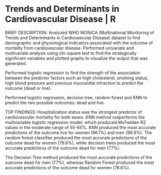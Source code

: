 #  Trends and Determinants in Cardiovascular Disease | R
BRIEF DESCRIPTION:
Analyzed WHO MONICA (Multinational Monitoring of Trends and Determinants in Cardiovascular Disease) dataset to find demographic and physiological indicators associated with the outcome of mortality from cardiovascular disease.
Performed univariate and multivariate analysis using chi-square test to find the strategically significant variables and plotted graphs to visualize the output that was generated.

Performed logistic regression to find the strength of the association between the predictor factors such as high cholesterol, smoking status, high blood pressure and previous myocardial infraction to predict the outcome (dead or live).

Performed logistic regression, decision tree, random forest and KNN to predict the two possible outcomes: dead and live.

TOP FINDINGS:
Hospitalization status was the strongest predictor of cardiovascular mortality for both sexes. KNN method outperforms the multivariable logistic regression model, which produced McFadden R2 values in the moderate range of 55-65%. KNN produced the most accurate predictions of the outcome live for women (96.1%) and men (99.9%). The random forest classifier produced the most accurate predictions of the outcome dead for women (78.6%), while decision trees produced the most accurate predictions of the outcome dead for men (77%).

The Decision Tree method produced the most accurate predictions of the outcome dead for men (77%), whereas Random Forest produced the most accurate predictions of the outcome dead for women (78.6%).
